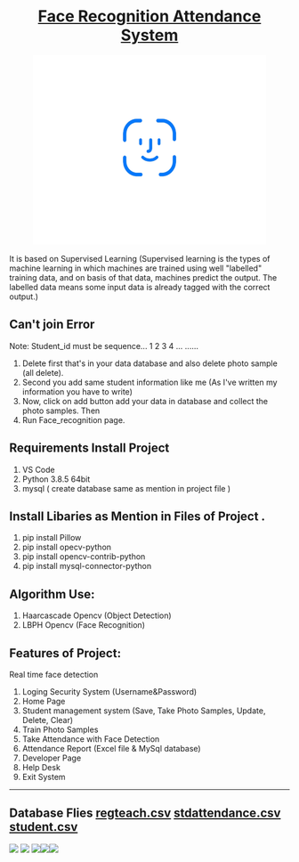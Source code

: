 <h1 align="center"><a href="https://peterhan.dev">Face Recognition Attendance System</a></h1>


<p align="center"> 
   <img border="0" src="/zicon.gif" width="420" height="340"  >
   </div>
</p>

It is based on Supervised Learning (Supervised learning is the types of machine learning in which machines are trained using well "labelled" training data, and on basis of that data, machines predict the output. The labelled data means some input data is already tagged with the correct output.)

Can't join Error
-----------------------------
Note: Student_id must be sequence... 1 2 3 4 ... ......
1. Delete first that's in your data database and also delete photo sample (all delete).
2. Second you add same student information like me (As I've written my information you have to write)
3. Now, click on add button add your data in database and collect the photo samples. Then
4. Run Face_recognition page.

Requirements Install Project 
-----------------------------
1. VS Code
2. Python 3.8.5 64bit 
3. mysql ( create database same as mention in project file )

Install Libaries as Mention in Files of Project .
-----------------------------
1. pip install Pillow
2. pip install opecv-python
3. pip install opencv-contrib-python
4. pip install mysql-connector-python

Algorithm Use:
-----------------------------
1. Haarcascade Opencv (Object Detection)
2. LBPH Opencv (Face Recognition)

Features of Project:
-----------------------------
Real time face detection
1. Loging Security System
(Username&Password)
2. Home Page
 1. Student management system (Save, Take Photo Samples, Update, Delete, Clear) 
 2. Train Photo Samples 
 3. Take Attendance with Face Detection 
 4. Attendance Report (Excel file & MySql database) 
 5. Developer Page
 6. Help Desk
 7. Exit System

----------------------------------
Database Flies [regteach.csv](https://github.com/222Aryan/Face_Recognition_Attendance_Syastem--For_Colleges_and_Schools/files/10199693/regteach.csv)
[stdattendance.csv](https://github.com/222Aryan/Face_Recognition_Attendance_Syastem--For_Colleges_and_Schools/files/10199694/stdattendance.csv)
[student.csv](https://github.com/222Aryan/Face_Recognition_Attendance_Syastem--For_Colleges_and_Schools/files/10199695/student.csv)
-----------------------------------

<img src="https://img.shields.io/badge/LinkedIn-0077B5?style=for-the-badge&logo=linkedin&logoColor=white" /> <img src="https://img.shields.io/badge/GitHub-100000?style=for-the-badge&logo=github&logoColor=white" /> <img src="https://img.shields.io/badge/Python-FFD43B?style=for-the-badge&logo=python&logoColor=blue" /><img src="https://img.shields.io/badge/Windows-0078D6?style=for-the-badge&logo=windows&logoColor=white" /><img src="https://img.shields.io/badge/MySQL-005C84?style=for-the-badge&logo=mysql&logoColor=white" />
